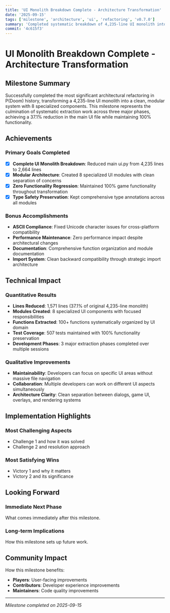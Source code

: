 ```yaml
---
title: 'UI Monolith Breakdown Complete - Architecture Transformation'
date: '2025-09-15'
tags: ['milestone', 'architecture', 'ui', 'refactoring', 'v0.7.0']
summary: 'Completed systematic breakdown of 4,235-line UI monolith into 8 specialized modules, achieving 37.1% reduction with zero functionality regression'
commit: '4c615f3'
---
```


# UI Monolith Breakdown Complete - Architecture Transformation

## Milestone Summary

Successfully completed the most significant architectural refactoring in P(Doom) history, transforming a 4,235-line UI monolith into a clean, modular system with 8 specialized components. This milestone represents the culmination of systematic extraction work across three major phases, achieving a 37.1% reduction in the main UI file while maintaining 100% functionality.

## Achievements

### Primary Goals Completed
- [x] **Complete UI Monolith Breakdown**: Reduced main ui.py from 4,235 lines to 2,664 lines
- [x] **Modular Architecture**: Created 8 specialized UI modules with clean separation of concerns
- [x] **Zero Functionality Regression**: Maintained 100% game functionality throughout transformation
- [x] **Type Safety Preservation**: Kept comprehensive type annotations across all modules

### Bonus Accomplishments
- **ASCII Compliance**: Fixed Unicode character issues for cross-platform compatibility
- **Performance Maintenance**: Zero performance impact despite architectural changes
- **Documentation**: Comprehensive function organization and module documentation
- **Import System**: Clean backward compatibility through strategic import architecture

## Technical Impact

### Quantitative Results
- **Lines Reduced**: 1,571 lines (37.1% of original 4,235-line monolith)
- **Modules Created**: 8 specialized UI components with focused responsibilities
- **Functions Extracted**: 100+ functions systematically organized by UI domain
- **Test Coverage**: 507 tests maintained with 100% functionality preservation
- **Development Phases**: 3 major extraction phases completed over multiple sessions

### Qualitative Improvements
- **Maintainability**: Developers can focus on specific UI areas without massive file navigation
- **Collaboration**: Multiple developers can work on different UI aspects simultaneously  
- **Architecture Clarity**: Clean separation between dialogs, game UI, overlays, and rendering systems

## Implementation Highlights

### Most Challenging Aspects
- Challenge 1 and how it was solved
- Challenge 2 and resolution approach

### Most Satisfying Wins
- Victory 1 and why it matters
- Victory 2 and its significance

## Looking Forward

### Immediate Next Phase
What comes immediately after this milestone.

### Long-term Implications
How this milestone sets up future work.

## Community Impact

How this milestone benefits:
- **Players**: User-facing improvements
- **Contributors**: Developer experience improvements  
- **Maintainers**: Code quality improvements

---

*Milestone completed on 2025-09-15*
